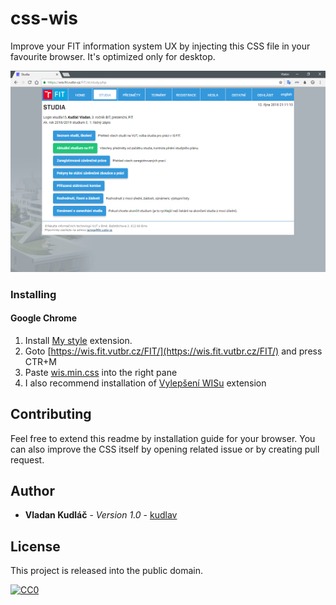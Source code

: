 # css-wis
Improve your FIT information system UX by injecting this CSS file in your favourite browser.
It's optimized only for desktop.

![WIS Study](https://raw.githubusercontent.com/kudlav/css-wis/master/img/study-cs.png)

### Installing
#### Google Chrome
1. Install [My style](https://github.com/karthikv/my-style) extension.
2. Goto [https://wis.fit.vutbr.cz/FIT/](https://wis.fit.vutbr.cz/FIT/) and press CTR+M
3. Paste [wis.min.css](https://raw.githubusercontent.com/kudlav/css-wis/master/wis.min.css) into the right pane
4. I also recommend installation of [Vylepšení WISu](https://chrome.google.com/webstore/detail/vylep%C5%A1en%C3%AD-wisu/macimepnbaggfjekcmlcohlffafgamcc) extension

## Contributing
Feel free to extend this readme by installation guide for your browser. You can also improve the CSS itself by opening related issue or by creating pull request.

## Author
* **Vladan Kudláč** - *Version 1.0* - [kudlav](https://github.com/kudlav)

## License
This project is released into the public domain.

[![CC0](https://licensebuttons.net/p/zero/1.0/88x31.png)](http://creativecommons.org/publicdomain/zero/1.0/)
